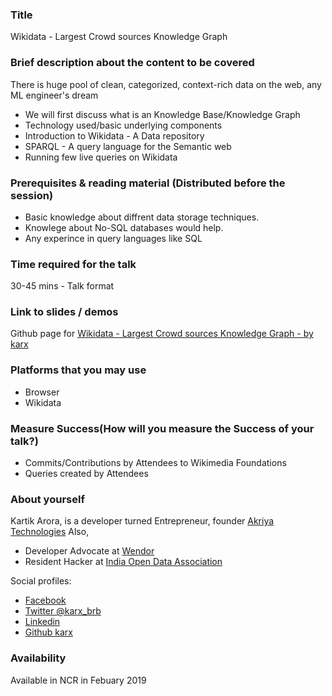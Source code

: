 ### Title
Wikidata - Largest Crowd sources Knowledge Graph

### Brief description about the content to be covered
There is huge pool of clean, categorized, context-rich data on the web, any ML engineer's dream

* We will first discuss what is an Knowledge Base/Knowledge Graph
* Technology used/basic underlying components
* Introduction to Wikidata - A Data repository 
* SPARQL - A query language for the Semantic web
* Running few live queries on Wikidata


### Prerequisites & reading material (Distributed before the session) 
* Basic knowledge about diffrent data storage techniques.
* Knowlege about No-SQL databases would help.
* Any experince in query languages like SQL


### Time required for the talk
30-45 mins - Talk format

### Link to slides / demos
Github page for [Wikidata - Largest Crowd sources Knowledge Graph - by karx](https://karx.github.io/Wikidata/)

### Platforms that you may use
* Browser
* Wikidata

### Measure Success(How will you measure the Success of your talk?)
* Commits/Contributions by Attendees to Wikimedia Foundations
* Queries created by Attendees  

### About yourself
Kartik Arora, is a developer turned Entrepreneur, founder [Akriya Technologies](https://akriya.co.in)
Also,
* Developer Advocate at [Wendor](https://wendor.in)
* Resident Hacker at [India Open Data Association](https://indiaopendata.com)

Social profiles:
* [Facebook](https://www.facebook.com/karx01)
* [Twitter @karx_brb](https://twitter.com/karx_brb)
* [Linkedin](https://www.linkedin.com/in/karx01/)
* [Github karx](https://github.com/karx)

### Availability
Available in NCR in Febuary 2019
